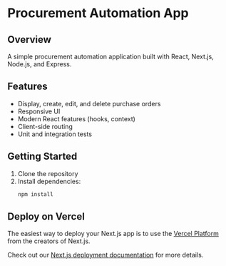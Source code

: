 # Procurement Automation App
## Overview
A simple procurement automation application built with React, Next.js, Node.js, and Express.
## Features
- Display, create, edit, and delete purchase orders
- Responsive UI
- Modern React features (hooks, context)
- Client-side routing
- Unit and integration tests
## Getting Started
1. Clone the repository
2. Install dependencies:
   ```bash
   npm install


## Deploy on Vercel

The easiest way to deploy your Next.js app is to use the [Vercel Platform](https://vercel.com/new?utm_medium=default-template&filter=next.js&utm_source=create-next-app&utm_campaign=create-next-app-readme) from the creators of Next.js.

Check out our [Next.js deployment documentation](https://nextjs.org/docs/deployment) for more details.

